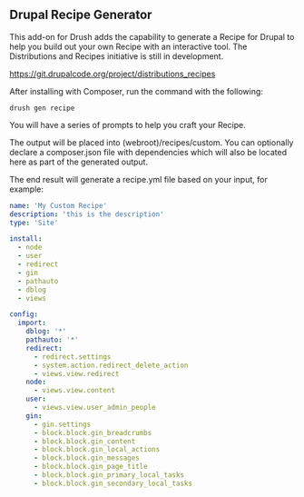 ## Drupal Recipe Generator

This add-on for Drush adds the capability to generate a Recipe for Drupal to
help you build out your own Recipe with an interactive tool. The
Distributions and Recipes initiative is still in development.

https://git.drupalcode.org/project/distributions_recipes

After installing with Composer, run the command with the following:

```shell
drush gen recipe
```

You will have a series of prompts to help you craft your Recipe.

The output will be placed into (webroot)/recipes/custom. You can optionally
declare a composer.json file with dependencies which will also be located
here as part of the generated output.

The end result will generate a recipe.yml file based on your input, for example:

```yaml
name: 'My Custom Recipe'
description: 'this is the description'
type: 'Site'

install:
  - node
  - user
  - redirect
  - gin
  - pathauto
  - dblog
  - views

config:
  import:
    dblog: '*'
    pathauto: '*'
    redirect:
      - redirect.settings
      - system.action.redirect_delete_action
      - views.view.redirect
    node:
      - views.view.content
    user:
      - views.view.user_admin_people
    gin:
      - gin.settings
      - block.block.gin_breadcrumbs
      - block.block.gin_content
      - block.block.gin_local_actions
      - block.block.gin_messages
      - block.block.gin_page_title
      - block.block.gin_primary_local_tasks
      - block.block.gin_secondary_local_tasks
```
